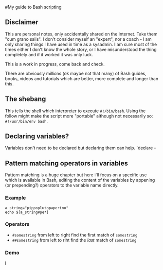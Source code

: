 #My guide to Bash scripting

## Disclaimer
This are personal notes, only accidentally shared on the Internet.
Take them "cum grano salis". I don't consider myself an "expert", nor a coach - I am only sharing things I have used in time as a sysadmin. I am sure most of the times either I don't know the whole story, or I have misunderstood the thing completely and if it worked it was only luck.

This is a work in progress, come back and check.

There are obviously millions (ok maybe not that many) of Bash guides, books, videos and tutorials which are better, more complete and longer than this.

## The shebang

This tells the shell which interpreter to execute `#!/bin/bash`.
Using the follow might make the script more "portable" although not necessarily so: `#!/usr/bin/env bash`. 

## Declaring variables?
Variables don't need to be declared but declaring them can help.
`declare -



## Pattern matching operators in variables
Pattern matching is a huge chapter but here I'll focus on a specific use which is available in Bash, editing the content of the variables by appening (or prepending?) operators to the variable name directly.

### Example

```
a_string="pippoplutopaperino"
echo ${a_string#pe*}
```


### Operators

- `#somestring` from left to right find the first match of `somestring`
- `##somestring` from left to riht find the *last* match of `somestring`

### Demo

I